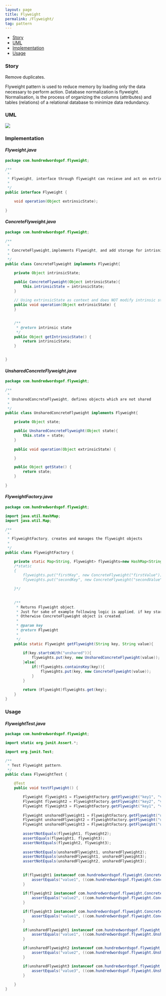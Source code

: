 ```yaml
---
layout: page
title: Flyweight
permalink: /Flyweight/
tag: pattern
---
```


* [Story](#Story)
* [UML](#UML)
* [Implementation](#Implementation)
* [Usage](#Usage)


###  <a id="Story"></a>Story 

Remove duplicates.

Flyweight pattern is used to reduce memory by loading only the data necessary to perform action.
Database normalization is flyweight. Normalisation, is the process of organizing the columns (attributes) and tables (relations) of a relational database to minimize data redundancy.



###  <a id="UML"></a>UML 
[![]({{site.baseurl}}/assets/img/flyweight.png)]({{site.baseurl}}/assets/img/flyweight.png)

###  <a id="Implementation"></a>Implementation 

#### *Flyweight.java* 
```java 
package com.hundredwordsgof.flyweight;

/**
 * 
 * Flyweight, interface through flyweight can recieve and act on extrinic state
 *
 */
public interface Flyweight {

	void operation(Object extrinsicState);
	
}
```

#### *ConcreteFlyweight.java* 
```java 
package com.hundredwordsgof.flyweight;

/**
 * 
 * ConcreteFlyweight,implements Flyweight, and add storage for intrisnic state 
 *
 */
public class ConcreteFlyweight implements Flyweight{

	private Object intrinsicState;

	public ConcreteFlyweight(Object intrinsicState){
		this.intrinsicState = intrinsicState;
	}
	
	// Using extrinsicState as context and does NOT modify intrinsic state.
	public void operation(Object extrinsicState) {
	}

	
	/**
	 * @return intrinsic state
	 */
	public Object getIntrinsicState() {
		return intrinsicState;
	}

	
}
```

#### *UnsharedConcreteFlyweight.java* 
```java 
package com.hundredwordsgof.flyweight;

/**
 * 
 * UnsharedConcreteFlyweight, defines objects which are not shared
 *
 */
public class UnsharedConcreteFlyweight implements Flyweight{

	private Object state;

	public UnsharedConcreteFlyweight(Object state){
		this.state = state;
	}
	
	public void operation(Object extrinsicState) {

	}

	public Object getState() {
		return state;
	}
	
}
```

#### *FlyweightFactory.java* 
```java 
package com.hundredwordsgof.flyweight;

import java.util.HashMap;
import java.util.Map;

/**
 * 
 * FlyweightFactory, creates and manages the flyweight objects
 *
 */
public class FlyweightFactory {

	private static Map<String, Flyweight> flyweights=new HashMap<String, Flyweight>();
	/*static
	{
		flyweights.put("firstKey", new ConcreteFlyweight("firstValue"));
		flyweights.put("secondKey", new ConcreteFlyweight("secondValue"));

	}*/
	
	
	/**
	 * Returns Flyweight object. 
	 * Just for sake of example following logic is applied, if key starts with phrase:unshared than UnsharedConcreteFlyweight object is created.
	 * Otherwise ConcreteFlyweight object is created.
	 * 
	 * @param key
	 * @return Flyweight
	 * 
	 */
	public static Flyweight getFlyweight(String key, String value){
		
		if(key.startsWith("unshared")){			
			flyweights.put(key, new UnsharedConcreteFlyweight(value));
		}else{		
			if(!flyweights.containsKey(key)){
				flyweights.put(key, new ConcreteFlyweight(value));				
			}						
		}
		
		return (Flyweight)flyweights.get(key);
	}
}
```

###  <a id="Usage"></a>Usage 

#### *FlyweightTest.java* 
```java 
package com.hundredwordsgof.flyweight;

import static org.junit.Assert.*;

import org.junit.Test;

/**
 * Test Flyweight pattern.
 */
public class FlyweightTest {

	@Test
	public void testFlyweight() {

		Flyweight flyweight1 = FlyweightFactory.getFlyweight("key1", "value1");
		Flyweight flyweight2 = FlyweightFactory.getFlyweight("key2", "value2");
		Flyweight flyweight3 = FlyweightFactory.getFlyweight("key1", "value3");
		
		Flyweight unsharedFlyweight1 = FlyweightFactory.getFlyweight("unsharedKey1", "value1");
		Flyweight unsharedFlyweight2 = FlyweightFactory.getFlyweight("unsharedKey2", "value2");
		Flyweight unsharedFlyweight3 = FlyweightFactory.getFlyweight("unsharedKey1", "value3");
											
		assertNotEquals(flyweight1, flyweight2);
		assertEquals(flyweight1, flyweight3);
		assertNotEquals(flyweight2, flyweight3);
		
		assertNotEquals(unsharedFlyweight1, unsharedFlyweight2);
		assertNotEquals(unsharedFlyweight1, unsharedFlyweight3);
		assertNotEquals(unsharedFlyweight2, unsharedFlyweight3);
		
			
		if(flyweight1 instanceof com.hundredwordsgof.flyweight.ConcreteFlyweight){
			assertEquals("value1", ((com.hundredwordsgof.flyweight.ConcreteFlyweight) flyweight1).getIntrinsicState());
		}
		
		if(flyweight2 instanceof com.hundredwordsgof.flyweight.ConcreteFlyweight){
			assertEquals("value2", ((com.hundredwordsgof.flyweight.ConcreteFlyweight) flyweight2).getIntrinsicState());
		}

		if(flyweight3 instanceof com.hundredwordsgof.flyweight.ConcreteFlyweight){
			assertEquals("value1", ((com.hundredwordsgof.flyweight.ConcreteFlyweight) flyweight3).getIntrinsicState());
		}
		
		if(unsharedFlyweight1 instanceof com.hundredwordsgof.flyweight.UnsharedConcreteFlyweight){
			assertEquals("value1", ((com.hundredwordsgof.flyweight.UnsharedConcreteFlyweight) unsharedFlyweight1).getState());
		}

		if(unsharedFlyweight2 instanceof com.hundredwordsgof.flyweight.UnsharedConcreteFlyweight){
			assertEquals("value2", ((com.hundredwordsgof.flyweight.UnsharedConcreteFlyweight) unsharedFlyweight2).getState());
		}

		if(unsharedFlyweight3 instanceof com.hundredwordsgof.flyweight.UnsharedConcreteFlyweight){
			assertEquals("value3", ((com.hundredwordsgof.flyweight.UnsharedConcreteFlyweight) unsharedFlyweight3).getState());
		}
		
	}
}
```

